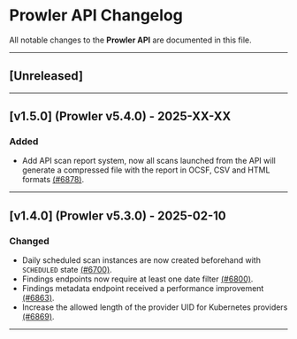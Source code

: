 # Prowler API Changelog

All notable changes to the **Prowler API** are documented in this file.

---

## [Unreleased]


---

## [v1.5.0] (Prowler v5.4.0) - 2025-XX-XX

### Added
- Add API scan report system, now all scans launched from the API will generate a compressed file with the report in OCSF, CSV and HTML formats [(#6878)](https://github.com/prowler-cloud/prowler/pull/6878).

---

## [v1.4.0] (Prowler v5.3.0) - 2025-02-10

### Changed
- Daily scheduled scan instances are now created beforehand with `SCHEDULED` state [(#6700)](https://github.com/prowler-cloud/prowler/pull/6700).
- Findings endpoints now require at least one date filter [(#6800)](https://github.com/prowler-cloud/prowler/pull/6800).
- Findings metadata endpoint received a performance improvement [(#6863)](https://github.com/prowler-cloud/prowler/pull/6863).
- Increase the allowed length of the provider UID for Kubernetes providers [(#6869)](https://github.com/prowler-cloud/prowler/pull/6869).

---
